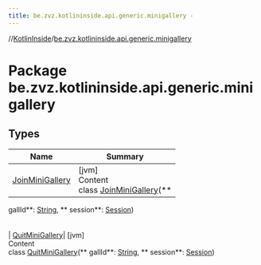 ```yaml
---
title: be.zvz.kotlininside.api.generic.minigallery -
---
```

//[KotlinInside](../index.md)/[be.zvz.kotlininside.api.generic.minigallery](index.md)

# Package be.zvz.kotlininside.api.generic.minigallery

## Types

|  Name|  Summary| 
|---|---|
| <a name="be.zvz.kotlininside.api.generic.minigallery/JoinMiniGallery///PointingToDeclaration/"></a>[JoinMiniGallery](-join-mini-gallery/index.md)| <a name="be.zvz.kotlininside.api.generic.minigallery/JoinMiniGallery///PointingToDeclaration/"></a>[jvm]  <br>Content  <br>class [JoinMiniGallery](-join-mini-gallery/index.md)(**
gallId**: [String](https://kotlinlang.org/api/latest/jvm/stdlib/kotlin/-string/index.html), **
session**: [Session](../be.zvz.kotlininside.session/-session/index.md))  <br><br><br>
| <a name="be.zvz.kotlininside.api.generic.minigallery/QuitMiniGallery///PointingToDeclaration/"></a>[QuitMiniGallery](-quit-mini-gallery/index.md)| <a name="be.zvz.kotlininside.api.generic.minigallery/QuitMiniGallery///PointingToDeclaration/"></a>[jvm]  <br>Content  <br>class [QuitMiniGallery](-quit-mini-gallery/index.md)(**
gallId**: [String](https://kotlinlang.org/api/latest/jvm/stdlib/kotlin/-string/index.html), **
session**: [Session](../be.zvz.kotlininside.session/-session/index.md))  <br><br><br>

